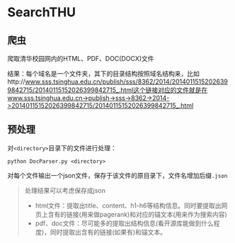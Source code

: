 # SearchTHU

## 爬虫

爬取清华校园网内的HTML、PDF、DOC(DOCX)文件

结果：每个域名是一个文件夹，其下的目录结构按照域名结构来，比如http://www.sss.tsinghua.edu.cn/publish/sss/8362/2014/20140115152026399842715/20140115152026399842715_.html这个链接对应的文件就是在www.sss.tsinghua.edu.cn->publish->sss->8362->2014->20140115152026399842715/20140115152026399842715_.html

## 预处理

对`<directory>`目录下的文件进行处理：

```
python DocParser.py <directory>
```

对每个文件输出一个json文件，保存于该文件的原目录下，文件名增加后缀`.json`



> 处理结果可以考虑保存成json
>
> * html文件：提取出title、content、h1-h6等结构信息。同时要提取出网页上含有的链接(用来做pagerank)和对应的锚文本(用来作为搜索内容)
> * pdf、doc文件：尽可能多的提取出结构信息(看开源库能做到什么程度)，同时提取出含有的链接(如果有)和锚文本。


